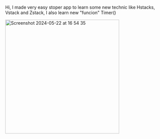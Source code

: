Hi, I made very easy stoper app to learn some new technic like Hstacks, Vstack and Zstack, I also learn new "funcion" Timer()


<img width="362" alt="Screenshot 2024-05-22 at 16 54 35" src="https://github.com/boyko13/Swift-Is/assets/81235503/1fed2bf4-c3dd-4f1f-a6b4-8ab27d14b586">
